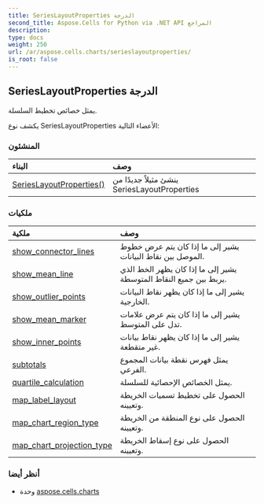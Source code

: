 ```yaml
---
title: SeriesLayoutProperties الدرجة
second_title: Aspose.Cells for Python via .NET API المراجع
description:
type: docs
weight: 250
url: /ar/aspose.cells.charts/serieslayoutproperties/
is_root: false
---
```

##  SeriesLayoutProperties الدرجة
يمثل خصائص تخطيط السلسلة.



يكشف نوع SeriesLayoutProperties الأعضاء التالية:

###  المنشئون
| البناء| وصف|
| :- | :- |
| [SeriesLayoutProperties()](/cells/python-net/ar/aspose.cells.charts/serieslayoutproperties/__init__/#) | ينشئ مثيلاً جديدًا من SeriesLayoutProperties|


###  ملكيات
| ملكية| وصف|
| :- | :- |
| [show_connector_lines](/cells/python-net/ar/aspose.cells.charts/serieslayoutproperties/show_connector_lines) | يشير إلى ما إذا كان يتم عرض خطوط الموصل بين نقاط البيانات.|
| [show_mean_line](/cells/python-net/ar/aspose.cells.charts/serieslayoutproperties/show_mean_line) | يشير إلى ما إذا كان يظهر الخط الذي يربط بين جميع النقاط المتوسطة.|
| [show_outlier_points](/cells/python-net/ar/aspose.cells.charts/serieslayoutproperties/show_outlier_points) | يشير إلى ما إذا كان يظهر نقاط البيانات الخارجية.|
| [show_mean_marker](/cells/python-net/ar/aspose.cells.charts/serieslayoutproperties/show_mean_marker) | يشير إلى ما إذا كان يتم عرض علامات تدل على المتوسط.|
| [show_inner_points](/cells/python-net/ar/aspose.cells.charts/serieslayoutproperties/show_inner_points) | يشير إلى ما إذا كان يظهر نقاط بيانات غير متقطعة.|
| [subtotals](/cells/python-net/ar/aspose.cells.charts/serieslayoutproperties/subtotals) | يمثل فهرس نقطة بيانات المجموع الفرعي.|
| [quartile_calculation](/cells/python-net/ar/aspose.cells.charts/serieslayoutproperties/quartile_calculation) | يمثل الخصائص الإحصائية للسلسلة.|
| [map_label_layout](/cells/python-net/ar/aspose.cells.charts/serieslayoutproperties/map_label_layout) | الحصول على تخطيط تسميات الخريطة وتعيينه.|
| [map_chart_region_type](/cells/python-net/ar/aspose.cells.charts/serieslayoutproperties/map_chart_region_type) | الحصول على نوع المنطقة من الخريطة وتعيينه.|
| [map_chart_projection_type](/cells/python-net/ar/aspose.cells.charts/serieslayoutproperties/map_chart_projection_type) | الحصول على نوع إسقاط الخريطة وتعيينه.|



###  أنظر أيضا
* وحدة [aspose.cells.charts](..)
